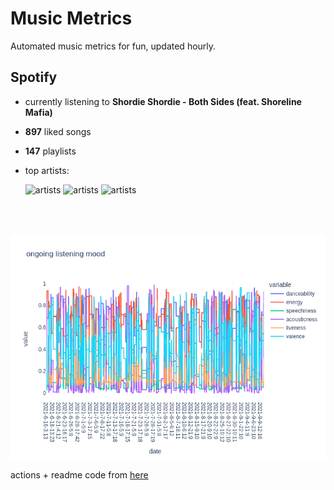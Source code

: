 # Music Metrics

Automated music metrics for fun, updated hourly.

## Spotify

- currently listening to **Shordie Shordie - Both Sides (feat. Shoreline Mafia)**

- **897** liked songs
- **147** playlists

- top artists: 

    ![artists](https://i.scdn.co/image/ab6761610000f178f9b1521167f731d99bd51a07) ![artists](https://i.scdn.co/image/ab6761610000f178af159f008f57546e24846397) ![artists](https://i.scdn.co/image/ab6761610000f178448a66ae87765bdf2ef799a3)

<br></br>

<!-- ## Audio features for currently playing

![feature spread](figures/auto.png) -->

![ongoing features](figures/timeseries.png)

actions + readme code from [here](https://github.com/gargakshit/gargakshit)
